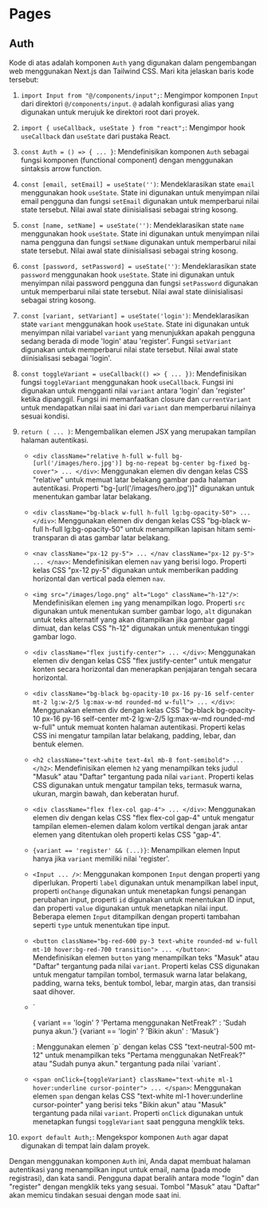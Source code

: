 # Pages

## Auth
Kode di atas adalah komponen `Auth` yang digunakan dalam pengembangan web menggunakan Next.js dan Tailwind CSS. Mari kita jelaskan baris kode tersebut:

1. `import Input from "@/components/input";`: Mengimpor komponen `Input` dari direktori `@/components/input`. `@` adalah konfigurasi alias yang digunakan untuk merujuk ke direktori root dari proyek.

2. `import { useCallback, useState } from "react";`: Mengimpor hook `useCallback` dan `useState` dari pustaka React.

3. `const Auth = () => { ... }`: Mendefinisikan komponen `Auth` sebagai fungsi komponen (functional component) dengan menggunakan sintaksis arrow function.

4. `const [email, setEmail] = useState('')`: Mendeklarasikan state `email` menggunakan hook `useState`. State ini digunakan untuk menyimpan nilai email pengguna dan fungsi `setEmail` digunakan untuk memperbarui nilai state tersebut. Nilai awal state diinisialisasi sebagai string kosong.

5. `const [name, setName] = useState('')`: Mendeklarasikan state `name` menggunakan hook `useState`. State ini digunakan untuk menyimpan nilai nama pengguna dan fungsi `setName` digunakan untuk memperbarui nilai state tersebut. Nilai awal state diinisialisasi sebagai string kosong.

6. `const [password, setPassword] = useState('')`: Mendeklarasikan state `password` menggunakan hook `useState`. State ini digunakan untuk menyimpan nilai password pengguna dan fungsi `setPassword` digunakan untuk memperbarui nilai state tersebut. Nilai awal state diinisialisasi sebagai string kosong.

7. `const [variant, setVariant] = useState('login')`: Mendeklarasikan state `variant` menggunakan hook `useState`. State ini digunakan untuk menyimpan nilai variabel `variant` yang menunjukkan apakah pengguna sedang berada di mode 'login' atau 'register'. Fungsi `setVariant` digunakan untuk memperbarui nilai state tersebut. Nilai awal state diinisialisasi sebagai 'login'.

8. `const toggleVariant = useCallback(() => { ... })`: Mendefinisikan fungsi `toggleVariant` menggunakan hook `useCallback`. Fungsi ini digunakan untuk mengganti nilai `variant` antara 'login' dan 'register' ketika dipanggil. Fungsi ini memanfaatkan closure dan `currentVariant` untuk mendapatkan nilai saat ini dari `variant` dan memperbarui nilainya sesuai kondisi.

9. `return ( ... )`: Mengembalikan elemen JSX yang merupakan tampilan halaman autentikasi.

   - `<div className="relative h-full w-full bg-[url('/images/hero.jpg')] bg-no-repeat bg-center bg-fixed bg-cover"> ... </div>`: Menggunakan elemen div dengan kelas CSS "relative" untuk memuat latar belakang gambar pada halaman autentikasi. Properti "bg-[url('/images/hero.jpg')]" digunakan untuk menentukan gambar latar belakang.

   - `<div className="bg-black w-full h-full lg:bg-opacity-50"> ... </div>`: Menggunakan elemen div dengan kelas CSS "bg-black w-full h-full lg:bg-opacity-50" untuk menampilkan lapisan hitam semi-transparan di atas gambar latar belakang.

   - `<nav className="px-12 py-5"> ... </nav className="px-12 py-5"> ... </nav>`: Mendefinisikan elemen `nav` yang berisi logo. Properti kelas CSS "px-12 py-5" digunakan untuk memberikan padding horizontal dan vertical pada elemen `nav`.

   - `<img src="/images/logo.png" alt="Logo" className="h-12"/>`: Mendefinisikan elemen `img` yang menampilkan logo. Properti `src` digunakan untuk menentukan sumber gambar logo, `alt` digunakan untuk teks alternatif yang akan ditampilkan jika gambar gagal dimuat, dan kelas CSS "h-12" digunakan untuk menentukan tinggi gambar logo.

   - `<div className="flex justify-center"> ... </div>`: Menggunakan elemen div dengan kelas CSS "flex justify-center" untuk mengatur konten secara horizontal dan menerapkan penjajaran tengah secara horizontal.

   - `<div className="bg-black bg-opacity-10 px-16 py-16 self-center mt-2 lg:w-2/5 lg:max-w-md rounded-md w-full"> ... </div>`: Menggunakan elemen div dengan kelas CSS "bg-black bg-opacity-10 px-16 py-16 self-center mt-2 lg:w-2/5 lg:max-w-md rounded-md w-full" untuk memuat konten halaman autentikasi. Properti kelas CSS ini mengatur tampilan latar belakang, padding, lebar, dan bentuk elemen.

   - `<h2 className="text-white text-4xl mb-8 font-semibold"> ... </h2>`: Mendefinisikan elemen `h2` yang menampilkan teks judul "Masuk" atau "Daftar" tergantung pada nilai `variant`. Properti kelas CSS digunakan untuk mengatur tampilan teks, termasuk warna, ukuran, margin bawah, dan keberatan huruf.

   - `<div className="flex flex-col gap-4"> ... </div>`: Menggunakan elemen div dengan kelas CSS "flex flex-col gap-4" untuk mengatur tampilan elemen-elemen dalam kolom vertikal dengan jarak antar elemen yang ditentukan oleh properti kelas CSS "gap-4".

   - `{variant == 'register' && (...)}`: Menampilkan elemen Input hanya jika `variant` memiliki nilai 'register'.

   - `<Input ... />`: Menggunakan komponen `Input` dengan properti yang diperlukan. Properti `label` digunakan untuk menampilkan label input, properti `onChange` digunakan untuk menetapkan fungsi penangan perubahan input, properti `id` digunakan untuk menentukan ID input, dan properti `value` digunakan untuk menetapkan nilai input. Beberapa elemen `Input` ditampilkan dengan properti tambahan seperti `type` untuk menentukan tipe input.

   - `<button className="bg-red-600 py-3 text-white rounded-md w-full mt-10 hover:bg-red-700 transition"> ... </button>`: Mendefinisikan elemen `button` yang menampilkan teks "Masuk" atau "Daftar" tergantung pada nilai `variant`. Properti kelas CSS digunakan untuk mengatur tampilan tombol, termasuk warna latar belakang, padding, warna teks, bentuk tombol, lebar, margin atas, dan transisi saat dihover.

   - `<p className="text-neutral-500 mt-12">
        { variant == 'login' ? 'Pertama menggunakan NetFreak?' : 'Sudah punya akun.'}
            <span onClick={toggleVariant} className="
            text-white ml-1 hover:underline cursor-pointer
            ">
                {variant == 'login' ? 'Bikin akun' : 'Masuk'}
            </span>
        </p>: Menggunakan elemen `p` dengan kelas CSS "text-neutral-500 mt-12" untuk menampilkan teks "Pertama menggunakan NetFreak?" atau "Sudah punya akun." tergantung pada nilai `variant`. 

   - `<span onClick={toggleVariant} className="text-white ml-1 hover:underline cursor-pointer"> ... </span>`: Menggunakan elemen `span` dengan kelas CSS "text-white ml-1 hover:underline cursor-pointer" yang berisi teks "Bikin akun" atau "Masuk" tergantung pada nilai `variant`. Properti `onClick` digunakan untuk menetapkan fungsi `toggleVariant` saat pengguna mengklik teks.

10. `export default Auth;`: Mengekspor komponen `Auth` agar dapat digunakan di tempat lain dalam proyek.

Dengan menggunakan komponen `Auth` ini, Anda dapat membuat halaman autentikasi yang menampilkan input untuk email, nama (pada mode registrasi), dan kata sandi. Pengguna dapat beralih antara mode "login" dan "register" dengan mengklik teks yang sesuai. Tombol "Masuk" atau "Daftar" akan memicu tindakan sesuai dengan mode saat ini.